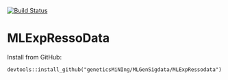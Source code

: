 [![Build Status](https://travis-ci.org/geneticsMiNIng/MLGenSigdata.svg?branch=master)](https://travis-ci.org/geneticsMiNIng/MLGenSigdata)

# MLExpRessoData

Install from GitHub:

```
devtools::install_github("geneticsMiNIng/MLGenSigdata/MLExpRessodata")
```
